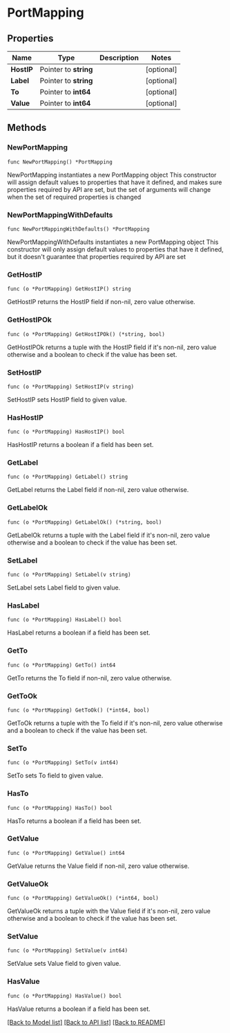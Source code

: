 # PortMapping

## Properties

Name | Type | Description | Notes
------------ | ------------- | ------------- | -------------
**HostIP** | Pointer to **string** |  | [optional] 
**Label** | Pointer to **string** |  | [optional] 
**To** | Pointer to **int64** |  | [optional] 
**Value** | Pointer to **int64** |  | [optional] 

## Methods

### NewPortMapping

`func NewPortMapping() *PortMapping`

NewPortMapping instantiates a new PortMapping object
This constructor will assign default values to properties that have it defined,
and makes sure properties required by API are set, but the set of arguments
will change when the set of required properties is changed

### NewPortMappingWithDefaults

`func NewPortMappingWithDefaults() *PortMapping`

NewPortMappingWithDefaults instantiates a new PortMapping object
This constructor will only assign default values to properties that have it defined,
but it doesn't guarantee that properties required by API are set

### GetHostIP

`func (o *PortMapping) GetHostIP() string`

GetHostIP returns the HostIP field if non-nil, zero value otherwise.

### GetHostIPOk

`func (o *PortMapping) GetHostIPOk() (*string, bool)`

GetHostIPOk returns a tuple with the HostIP field if it's non-nil, zero value otherwise
and a boolean to check if the value has been set.

### SetHostIP

`func (o *PortMapping) SetHostIP(v string)`

SetHostIP sets HostIP field to given value.

### HasHostIP

`func (o *PortMapping) HasHostIP() bool`

HasHostIP returns a boolean if a field has been set.

### GetLabel

`func (o *PortMapping) GetLabel() string`

GetLabel returns the Label field if non-nil, zero value otherwise.

### GetLabelOk

`func (o *PortMapping) GetLabelOk() (*string, bool)`

GetLabelOk returns a tuple with the Label field if it's non-nil, zero value otherwise
and a boolean to check if the value has been set.

### SetLabel

`func (o *PortMapping) SetLabel(v string)`

SetLabel sets Label field to given value.

### HasLabel

`func (o *PortMapping) HasLabel() bool`

HasLabel returns a boolean if a field has been set.

### GetTo

`func (o *PortMapping) GetTo() int64`

GetTo returns the To field if non-nil, zero value otherwise.

### GetToOk

`func (o *PortMapping) GetToOk() (*int64, bool)`

GetToOk returns a tuple with the To field if it's non-nil, zero value otherwise
and a boolean to check if the value has been set.

### SetTo

`func (o *PortMapping) SetTo(v int64)`

SetTo sets To field to given value.

### HasTo

`func (o *PortMapping) HasTo() bool`

HasTo returns a boolean if a field has been set.

### GetValue

`func (o *PortMapping) GetValue() int64`

GetValue returns the Value field if non-nil, zero value otherwise.

### GetValueOk

`func (o *PortMapping) GetValueOk() (*int64, bool)`

GetValueOk returns a tuple with the Value field if it's non-nil, zero value otherwise
and a boolean to check if the value has been set.

### SetValue

`func (o *PortMapping) SetValue(v int64)`

SetValue sets Value field to given value.

### HasValue

`func (o *PortMapping) HasValue() bool`

HasValue returns a boolean if a field has been set.


[[Back to Model list]](../README.md#documentation-for-models) [[Back to API list]](../README.md#documentation-for-api-endpoints) [[Back to README]](../README.md)


